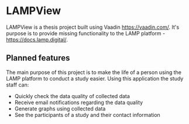 # LAMPView

LAMPView is a thesis project built using Vaadin https://vaadin.com/. It's purpose is to provide missing functionality to
the LAMP platform - https://docs.lamp.digital/.

## Planned features

The main purpose of this project is to make the life of a person using the LAMP platform to conduct a study easier. Using
this application the study staff can:
- Quickly check the data quality of collected data
- Receive email notifications regarding the data quality
- Generate graphs using collected data
- See the participants of a study and their contact information
